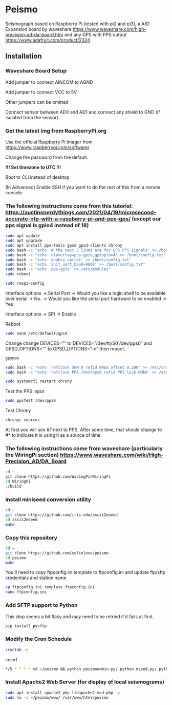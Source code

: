 # Peismo
Seismograph based on Raspberry Pi (tested with pi2 and pi3), a A/D Expansion board by waveshare https://www.waveshare.com/high-precision-ad-da-board.htm and any GPS with PPS output https://www.adafruit.com/product/2324
## Installation
### Waveshare Board Setup
Add jumper to connect AINCOM to AGND

Add jumper to connect VCC to 5V

Other jumpers can be omitted

Connect sensor between AD0 and AD1 and connect any shield to GND (if isolated from the sensor)

### Get the latest img from RaspberryPi.org
Use the official Raspberry Pi Imager from https://www.raspberrypi.com/software/

Change the password from the default. 

**!!! Set timezone to UTC !!!**

Boot to CLI instead of desktop

(In Advanced) Enable SSH if you want to do the rest of this from a remote console

### The following instructions come from this tutorial: https://austinsnerdythings.com/2021/04/19/microsecond-accurate-ntp-with-a-raspberry-pi-and-pps-gps/ (except our pps signal is gpio4 instead of 18)

```bash
sudo apt update
sudo apt upgrade
sudo apt install pps-tools gpsd gpsd-clients chrony
sudo bash -c "echo '# the next 3 lines are for GPS PPS signals' >> /boot/config.txt"
sudo bash -c "echo 'dtoverlay=pps-gpio,gpiopin=4' >> /boot/config.txt"
sudo bash -c "echo 'enable_uart=1' >> /boot/config.txt"
sudo bash -c "echo 'init_uart_baud=9600' >> /boot/config.txt"
sudo bash -c "echo 'pps-gpio' >> /etc/modules"
sudo reboot
```
```bash
sudo raspi-config
```
Interface options -> Serial Port ->
Would you like a login shell to be available over serial -> No. ->
Would you like the serial port hardware to be enabled -> Yes

Interface options -> SPI -> Enable

Reboot

```bash
sudo nano /etc/default/gpsd
```
Change change DEVICES=”” to DEVICES=”/dev/ttyS0 /dev/pps0″ and GPSD_OPTIONS=”” to GPSD_OPTIONS=”-n” then reboot.
```bash
gpsmon
```

```bash
sudo bash -c "echo 'refclock SHM 0 refid NMEA offset 0.200' >> /etc/chrony/chrony.conf"
sudo bash -c "echo 'refclock PPS /dev/pps0 refid PPS lock NMEA' >> /etc/chrony/chrony.conf"
```
```bash
sudo systemctl restart chrony
```
Test the PPS input
```bash
sudo ppstest /dev/pps0
```
Test Chrony
```bash
chronyc sources
```
At first you will see #? next to PPS. After some time, that should change to #* to indicate it is using it as a source of time.

### The following instructions come from waveshare (particularly the WiringPi section) https://www.waveshare.com/wiki/High-Precision_AD/DA_Board
```bash
cd ~
git clone https://github.com/WiringPi/WiringPi
cd WiringPi
./build
```

### Install miniseed conversion utility

```bash
cd ~
git clone https://github.com/iris-edu/ascii2mseed
cd ascii2mseed
make
```

### Copy this repository
```bash
cd ~
git clone https://github.com/colinlove/peismo
cd peismo
make
```

You'll need to copy ftpconfig.ini.template to ftpconfig.ini and update ftp/sftp credentials and station name
```bash
cp ftpconfig.ini.template ftpconfig.ini
nano ftpconfig.ini
```
### Add SFTP support to Python
This step seems a bit flaky and may need to be retried if it fails at first.
```bash
pip install pysftp
```
### Modify the Cron Schedule
```bash
crontab -e
```
insert
```bash
*/5 * * * * cd ~/peismo && python peismoadmin.py; python mseed.py; python ftpupload.py
```
### Install Apache2 Web Server (for display of local seismograms)
```bash
sudo apt install apache2 php libapache2-mod-php -y
sudo ln -s ~/peismo/www/ /var/www/html/peismo

```
